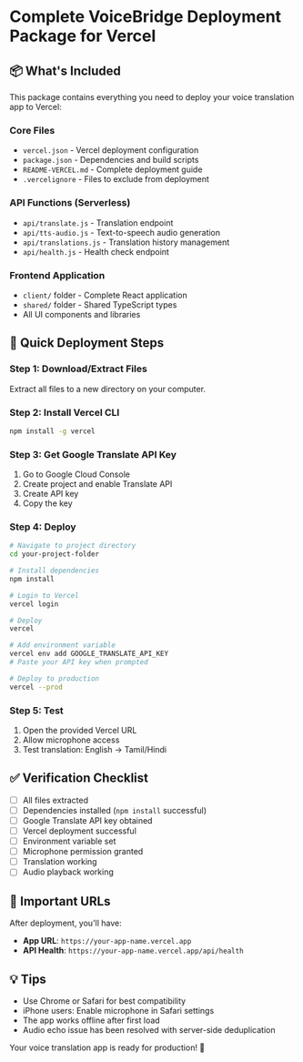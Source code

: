 # Complete VoiceBridge Deployment Package for Vercel

## 📦 What's Included

This package contains everything you need to deploy your voice translation app to Vercel:

### Core Files
- `vercel.json` - Vercel deployment configuration
- `package.json` - Dependencies and build scripts
- `README-VERCEL.md` - Complete deployment guide
- `.vercelignore` - Files to exclude from deployment

### API Functions (Serverless)
- `api/translate.js` - Translation endpoint
- `api/tts-audio.js` - Text-to-speech audio generation
- `api/translations.js` - Translation history management
- `api/health.js` - Health check endpoint

### Frontend Application
- `client/` folder - Complete React application
- `shared/` folder - Shared TypeScript types
- All UI components and libraries

## 🚀 Quick Deployment Steps

### Step 1: Download/Extract Files
Extract all files to a new directory on your computer.

### Step 2: Install Vercel CLI
```bash
npm install -g vercel
```

### Step 3: Get Google Translate API Key
1. Go to Google Cloud Console
2. Create project and enable Translate API
3. Create API key
4. Copy the key

### Step 4: Deploy
```bash
# Navigate to project directory
cd your-project-folder

# Install dependencies
npm install

# Login to Vercel
vercel login

# Deploy
vercel

# Add environment variable
vercel env add GOOGLE_TRANSLATE_API_KEY
# Paste your API key when prompted

# Deploy to production
vercel --prod
```

### Step 5: Test
1. Open the provided Vercel URL
2. Allow microphone access
3. Test translation: English → Tamil/Hindi

## ✅ Verification Checklist
- [ ] All files extracted
- [ ] Dependencies installed (`npm install` successful)
- [ ] Google Translate API key obtained
- [ ] Vercel deployment successful
- [ ] Environment variable set
- [ ] Microphone permission granted
- [ ] Translation working
- [ ] Audio playback working

## 🔗 Important URLs
After deployment, you'll have:
- **App URL**: `https://your-app-name.vercel.app`
- **API Health**: `https://your-app-name.vercel.app/api/health`

## 💡 Tips
- Use Chrome or Safari for best compatibility
- iPhone users: Enable microphone in Safari settings
- The app works offline after first load
- Audio echo issue has been resolved with server-side deduplication

Your voice translation app is ready for production! 🎉